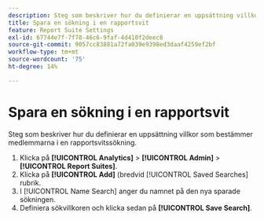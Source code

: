 ```yaml
---
description: Steg som beskriver hur du definierar en uppsättning villkor som bestämmer medlemmarna i en rapportsvitssökning.
title: Spara en sökning i en rapportsvit
feature: Report Suite Settings
exl-id: 67744e7f-7f78-46c6-9faf-4d410f2deec8
source-git-commit: 9057cc83881a72fa039e9398ed3daaf4259ef2bf
workflow-type: tm+mt
source-wordcount: '75'
ht-degree: 14%

---
```


# Spara en sökning i en rapportsvit

Steg som beskriver hur du definierar en uppsättning villkor som bestämmer medlemmarna i en rapportsvitssökning.

1. Klicka på **[!UICONTROL Analytics]** > **[!UICONTROL Admin]** > **[!UICONTROL Report Suites]**.
1. Klicka på **[!UICONTROL Add]** (bredvid [!UICONTROL Saved Searches] rubrik.
1. I [!UICONTROL Name Search] anger du namnet på den nya sparade sökningen.
1. Definiera sökvillkoren och klicka sedan på **[!UICONTROL Save Search]**.
